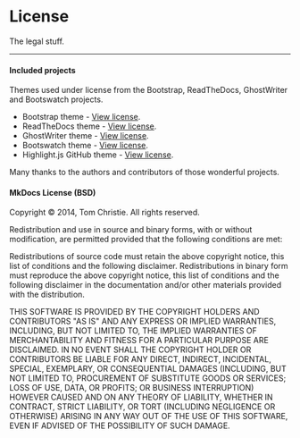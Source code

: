 # License

The legal stuff.

---

#### Included projects

Themes used under license from the Bootstrap, ReadTheDocs, GhostWriter and Bootswatch projects.

* Bootstrap theme - [View license](//github.com/twbs/bootstrap/blob/master/LICENSE).
* ReadTheDocs theme - [View license](//github.com/snide/sphinx_rtd_theme/blob/master/LICENSE).
* GhostWriter theme - [View license](//github.com/roryg/ghostwriter/blob/master/LICENSE.txt).
* Bootswatch theme - [View license](//github.com/thomaspark/bootswatch/blob/gh-pages/LICENSE).
* Highlight.js GitHub theme - [View license](//github.com/isagalaev/highlight.js/blob/master/LICENSE).

Many thanks to the authors and contributors of those wonderful projects.

#### MkDocs License (BSD)

Copyright © 2014, Tom Christie. All rights reserved.

Redistribution and use in source and binary forms, with or without modification, are permitted provided that the following conditions are met:

Redistributions of source code must retain the above copyright notice, this list of conditions and the following disclaimer. Redistributions in binary form must reproduce the above copyright notice, this list of conditions and the following disclaimer in the documentation and/or other materials provided with the distribution.

THIS SOFTWARE IS PROVIDED BY THE COPYRIGHT HOLDERS AND CONTRIBUTORS "AS IS" AND ANY EXPRESS OR IMPLIED WARRANTIES, INCLUDING, BUT NOT LIMITED TO, THE IMPLIED WARRANTIES OF MERCHANTABILITY AND FITNESS FOR A PARTICULAR PURPOSE ARE DISCLAIMED. IN NO EVENT SHALL THE COPYRIGHT HOLDER OR CONTRIBUTORS BE LIABLE FOR ANY DIRECT, INDIRECT, INCIDENTAL, SPECIAL, EXEMPLARY, OR CONSEQUENTIAL DAMAGES (INCLUDING, BUT NOT LIMITED TO, PROCUREMENT OF SUBSTITUTE GOODS OR SERVICES; LOSS OF USE, DATA, OR PROFITS; OR BUSINESS INTERRUPTION) HOWEVER CAUSED AND ON ANY THEORY OF LIABILITY, WHETHER IN CONTRACT, STRICT LIABILITY, OR TORT (INCLUDING NEGLIGENCE OR OTHERWISE) ARISING IN ANY WAY OUT OF THE USE OF THIS SOFTWARE, EVEN IF ADVISED OF THE POSSIBILITY OF SUCH DAMAGE.